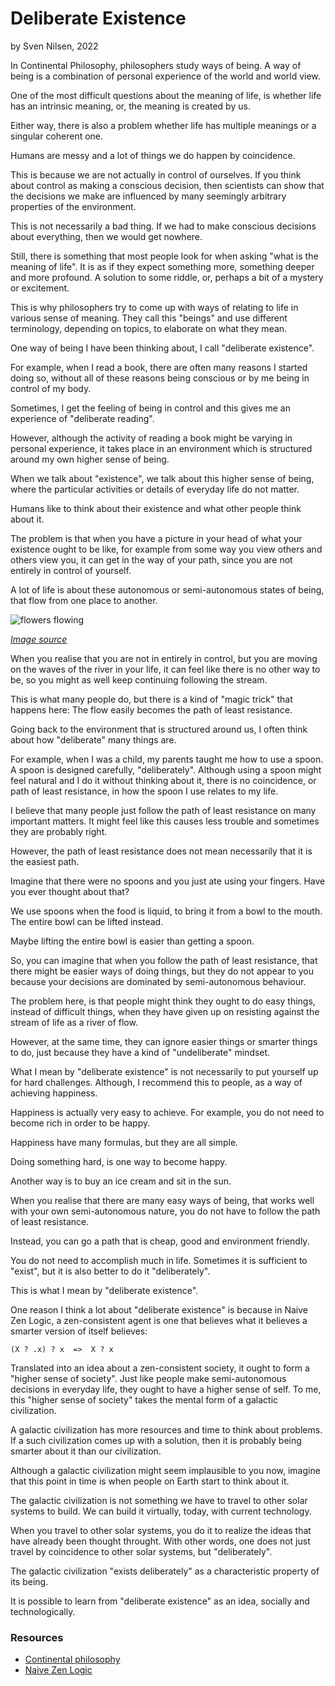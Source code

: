 # Deliberate Existence
by Sven Nilsen, 2022

In Continental Philosophy, philosophers study ways of being.
A way of being is a combination of personal experience of the world and world view.

One of the most difficult questions about the meaning of life,
is whether life has an intrinsic meaning, or, the meaning is created by us.

Either way, there is also a problem whether life has multiple meanings or a singular coherent one.

Humans are messy and a lot of things we do happen by coincidence.

This is because we are not actually in control of ourselves.
If you think about control as making a conscious decision,
then scientists can show that the decisions we make are influenced by many seemingly arbitrary properties of the environment.

This is not necessarily a bad thing.
If we had to make conscious decisions about everything, then we would get nowhere.

Still, there is something that most people look for when asking "what is the meaning of life".
It is as if they expect something more, something deeper and more profound.
A solution to some riddle, or, perhaps a bit of a mystery or excitement.

This is why philosophers try to come up with ways of relating to life in various sense of meaning.
They call this "beings" and use different terminology, depending on topics, to elaborate on what they mean.

One way of being I have been thinking about, I call "deliberate existence".

For example, when I read a book, there are often many reasons I started doing so,
without all of these reasons being conscious or by me being in control of my body.

Sometimes, I get the feeling of being in control and this gives me an experience of "deliberate reading".

However, although the activity of reading a book might be varying in personal experience,
it takes place in an environment which is structured around my own higher sense of being.

When we talk about "existence", we talk about this higher sense of being,
where the particular activities or details of everyday life do not matter.

Humans like to think about their existence and what other people think about it.

The problem is that when you have a picture in your head of what your existence ought to be like,
for example from some way you view others and others view you,
it can get in the way of your path, since you are not entirely in control of yourself.

A lot of life is about these autonomous or semi-autonomous states of being,
that flow from one place to another.

![flowers flowing](https://upload.wikimedia.org/wikipedia/commons/f/f9/Nymphaea_alba.jpg)

*[Image source](https://en.wikipedia.org/wiki/Aquatic_plant#/media/File:Nymphaea_alba.jpg)*

When you realise that you are not in entirely in control,
but you are moving on the waves of the river in your life,
it can feel like there is no other way to be,
so you might as well keep continuing following the stream.

This is what many people do, but there is a kind of "magic trick" that happens here:
The flow easily becomes the path of least resistance.

Going back to the environment that is structured around us,
I often think about how "deliberate" many things are.

For example, when I was a child, my parents taught me how to use a spoon.
A spoon is designed carefully, "deliberately".
Although using a spoon might feel natural and I do it without thinking about it,
there is no coincidence, or path of least resistance, in how the spoon I use relates to my life.

I believe that many people just follow the path of least resistance on many important matters.
It might feel like this causes less trouble and sometimes they are probably right.

However, the path of least resistance does not mean necessarily that it is the easiest path.

Imagine that there were no spoons and you just ate using your fingers.
Have you ever thought about that?

We use spoons when the food is liquid, to bring it from a bowl to the mouth.
The entire bowl can be lifted instead.

Maybe lifting the entire bowl is easier than getting a spoon.

So, you can imagine that when you follow the path of least resistance,
that there might be easier ways of doing things,
but they do not appear to you because your decisions are dominated by semi-autonomous behaviour.

The problem here, is that people might think they ought to do easy things, instead of difficult things,
when they have given up on resisting against the stream of life as a river of flow.

However, at the same time, they can ignore easier things or smarter things to do,
just because they have a kind of "undeliberate" mindset.

What I mean by "deliberate existence" is not necessarily to put yourself up for hard challenges.
Although, I recommend this to people, as a way of achieving happiness.

Happiness is actually very easy to achieve.
For example, you do not need to become rich in order to be happy.

Happiness have many formulas, but they are all simple.

Doing something hard, is one way to become happy.

Another way is to buy an ice cream and sit in the sun.

When you realise that there are many easy ways of being,
that works well with your own semi-autonomous nature,
you do not have to follow the path of least resistance.

Instead, you can go a path that is cheap, good and environment friendly.

You do not need to accomplish much in life.
Sometimes it is sufficient to "exist", but it is also better to do it "deliberately".

This is what I mean by "deliberate existence".

One reason I think a lot about "deliberate existence" is because
in Naive Zen Logic, a zen-consistent agent is one that believes what it believes a smarter version of itself believes:

`(X ? .x) ? x  =>  X ? x`

Translated into an idea about a zen-consistent society, it ought to form a "higher sense of society".
Just like people make semi-autonomous decisions in everyday life, they ought to have a higher sense of self.
To me, this "higher sense of society" takes the mental form of a galactic civilization.

A galactic civilization has more resources and time to think about problems.
If a such civilization comes up with a solution, then it is probably being smarter about it than our civilization.

Although a galactic civilization might seem implausible to you now,
imagine that this point in time is when people on Earth start to think about it.

The galactic civilization is not something we have to travel to other solar systems to build.
We can build it virtually, today, with current technology.

When you travel to other solar systems, you do it to realize the ideas that have already been thought throught.
With other words, one does not just travel by coincidence to other solar systems, but "deliberately".

The galactic civilization "exists deliberately" as a characteristic property of its being.

It is possible to learn from "deliberate existence" as an idea, socially and technologically.

### Resources

- [Continental philosophy](https://en.wikipedia.org/wiki/Continental_philosophy)
- [Naive Zen Logic](https://github.com/advancedresearch/path_semantics/blob/master/papers-wip/naive-zen-logic.pdf)
